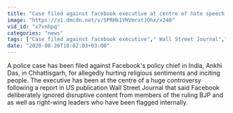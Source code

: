 ```yaml
---
title: "Case filed against facebook executive at centre of hate speech row Oneindia News"
image: "https://s1.dmcdn.net/v/SPRHk1VHVmrxtJOhx/x240"
vid_id: "x7vnhpq"
categories: "news"
tags: ["Case filed against facebook executive"," Wall Street Journal"," Ankhi Das"]
date: "2020-08-26T18:02:03+03:00"
---
```

A police case has been filed against Facebook's policy chief in India, Ankhi Das, in Chhattisgarh, for allegedly hurting religious sentiments and inciting people. The executive has been at the centre of a huge controversy following a report in US publication Wall Street Journal that said Facebook deliberately ignored disruptive content from members of the ruling BJP and as well as right-wing leaders who have been flagged internally.
